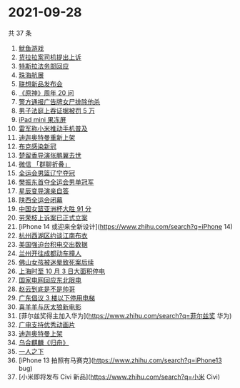 # 2021-09-28

共 37 条

<!-- BEGIN ZHIHUSEARCH -->
<!-- 最后更新时间 Tue Sep 28 2021 23:11:25 GMT+0800 (China Standard Time) -->
1. [鱿鱼游戏](https://www.zhihu.com/search?q=鱿鱼游戏)
1. [货拉拉案司机提出上诉](https://www.zhihu.com/search?q=货拉拉)
1. [特斯拉法务部回应](https://www.zhihu.com/search?q=特斯拉)
1. [珠海航展](https://www.zhihu.com/search?q=珠海航展)
1. [联想新品发布会](https://www.zhihu.com/search?q=联想新品)
1. [《原神》周年 20 问](https://www.zhihu.com/search?q=原神)
1. [警方通报广告牌女尸排除他杀](https://www.zhihu.com/search?q=广告牌)
1. [男子法庭上吞证据被罚 5 万](https://www.zhihu.com/search?q=吞证据)
1. [iPad mini 果冻屏](https://www.zhihu.com/search?q=ipadmini6)
1. [雷军称小米推动手机普及](https://www.zhihu.com/search?q=雷军小米)
1. [迪迦奥特曼重新上架](https://www.zhihu.com/search?q=迪迦奥特曼)
1. [布克感染新冠](https://www.zhihu.com/search?q=布克)
1. [楚留香导演张鹏翼去世](https://www.zhihu.com/search?q=张鹏翼)
1. [微信 「群聊折叠」](https://www.zhihu.com/search?q=群聊折叠)
1. [全运会男篮辽宁夺冠](https://www.zhihu.com/search?q=全运会男篮)
1. [樊振东首夺全运会男单冠军](https://www.zhihu.com/search?q=樊振东)
1. [星辰变导演亲自答](https://www.zhihu.com/search?q=星辰变)
1. [陕西全运会闭幕](https://www.zhihu.com/search?q=全运会)
1. [中国女篮亚洲杯大胜 91 分](https://www.zhihu.com/search?q=中国女篮)
1. [劳荣枝上诉案已正式立案](https://www.zhihu.com/search?q=劳荣枝)
1. [iPhone 14 或迎来全新设计](https://www.zhihu.com/search?q=iPhone 14)
1. [杭州西湖区约谈江南布衣](https://www.zhihu.com/search?q=江南布衣)
1. [美国强迫台积电交出数据](https://www.zhihu.com/search?q=台积电)
1. [兰州开往成都动车撞人](https://www.zhihu.com/search?q=动车撞人)
1. [佛山女孩被迷晕致死案后续](https://www.zhihu.com/search?q=佛山女孩)
1. [上海时至 10 月 3 日大面积停电](https://www.zhihu.com/search?q=上海停电)
1. [国家电网回应东北限电](https://www.zhihu.com/search?q=东北限电)
1. [赵云到底是不是帅哥](https://www.zhihu.com/search?q=赵云)
1. [广东倡议 3 楼以下停用电梯](https://www.zhihu.com/search?q=电梯停用)
1. [喜羊羊与灰太狼新电影](https://www.zhihu.com/search?q=喜羊羊与灰太狼)
1. [菲尔兹奖得主加入华为](https://www.zhihu.com/search?q=菲尔兹奖 华为)
1. [广电支持优秀动画片](https://www.zhihu.com/search?q=动画片)
1. [迪迦奥特曼上架](https://www.zhihu.com/search?q=迪迦奥特曼)
1. [乌合麒麟《归舟》](https://www.zhihu.com/search?q=乌合麒麟)
1. [一人之下](https://www.zhihu.com/search?q=一人之下)
1. [iPhone 13 拍照有马赛克](https://www.zhihu.com/search?q=iPhone13 bug)
1. [小米即将发布 Civi 新品](https://www.zhihu.com/search?q=小米 Civi)
<!-- END ZHIHUSEARCH -->
